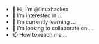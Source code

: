 - 👋 Hi, I’m @linuxhackex
- 👀 I’m interested in ...
- 🌱 I’m currently learning ...
- 💞️ I’m looking to collaborate on ...
- 📫 How to reach me ...

<!---
linuxhackex/linuxhackex is a ✨ special ✨ repository because its `README.md` (this file) appears on your GitHub profile.
You can click the Preview link to take a look at your changes.
--->
